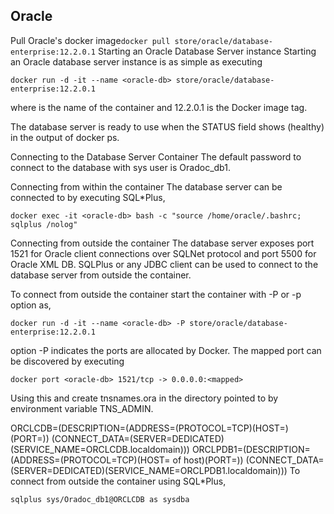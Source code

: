 ## Oracle
Pull Oracle's docker image```docker pull store/oracle/database-enterprise:12.2.0.1```
Starting an Oracle Database Server instance
Starting an Oracle database server instance is as simple as executing

    docker run -d -it --name <oracle-db> store/oracle/database-enterprise:12.2.0.1

where <oracle-db> is the name of the container and 12.2.0.1 is the Docker image tag.

The database server is ready to use when the STATUS field shows (healthy) in the output of docker ps.

Connecting to the Database Server Container
The default password to connect to the database with sys user is Oradoc_db1.

Connecting from within the container
The database server can be connected to by executing SQL*Plus,

    docker exec -it <oracle-db> bash -c "source /home/oracle/.bashrc; sqlplus /nolog"

Connecting from outside the container
The database server exposes port 1521 for Oracle client connections over SQLNet protocol and port 5500 for Oracle XML DB. SQLPlus or any JDBC client can be used to connect to the database server from outside the container.

To connect from outside the container start the container with -P or -p option as,

    docker run -d -it --name <oracle-db> -P store/oracle/database-enterprise:12.2.0.1

option -P indicates the ports are allocated by Docker. The mapped port can be discovered by executing

    docker port <oracle-db> 1521/tcp -> 0.0.0.0:<mapped>

Using this <mapped> and <ip-address> create tnsnames.ora in the directory pointed to by environment variable TNS_ADMIN.

ORCLCDB=(DESCRIPTION=(ADDRESS=(PROTOCOL=TCP)(HOST=<ip-address>)(PORT=<mapped>))
    (CONNECT_DATA=(SERVER=DEDICATED)(SERVICE_NAME=ORCLCDB.localdomain)))
ORCLPDB1=(DESCRIPTION=(ADDRESS=(PROTOCOL=TCP)(HOST=<ip-address> of host)(PORT=<mapped>))
    (CONNECT_DATA=(SERVER=DEDICATED)(SERVICE_NAME=ORCLPDB1.localdomain)))
To connect from outside the container using SQL*Plus,

    sqlplus sys/Oradoc_db1@ORCLCDB as sysdba

